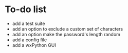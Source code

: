 # To-do list

-   add a test suite
-   add an option to exclude a custom set of characters
-   add an option make the password's length random
-   add a config file
-   add a wxPython GUI
